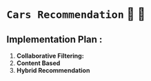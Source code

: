 # `Cars Recommendation` 🚗 🚙
## Implementation Plan :
1. **Collaborative Filtering:** 
2. **Content Based**
3. **Hybrid Recommendation**
